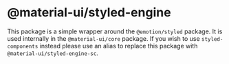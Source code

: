 # @material-ui/styled-engine

This package is a simple wrapper around the `@emotion/styled` package. It is used internally in the `@material-ui/core` package. If you wish to use `styled-components` instead please use an alias to replace this package with `@material-ui/styled-engine-sc`.